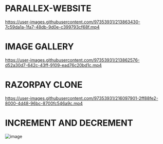 # PARALLEX-WEBSITE



https://user-images.githubusercontent.com/97353931/213863430-7c59da1a-1fa7-48db-9d0e-c399793cf68f.mp4




# IMAGE GALLERY


https://user-images.githubusercontent.com/97353931/213862576-d52a30d7-642c-43ff-9109-ead76c20bd1c.mp4




# RAZORPAY CLONE




https://user-images.githubusercontent.com/97353931/216097901-2ff88fe2-8000-4d48-96bc-8700fc546a9c.mp4




# INCREMENT AND DECREMENT



![image](https://user-images.githubusercontent.com/97353931/236855493-2fbf1b6b-2435-43c5-8ed4-f120029dea62.png)




